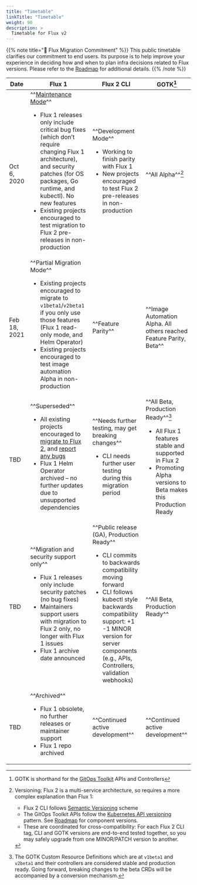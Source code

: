 ```yaml
---
title: "Timetable"
linkTitle: "Timetable"
weight: 90
description: >
  Timetable for Flux v2
---
```


{{% note title="💖 Flux Migration Commitment" %}}
This public timetable clarifies our commitment to end users.
Its purpose is to help improve your experience in deciding how and when to plan infra decisions related to Flux versions.
Please refer to the [Roadmap](../../roadmap.md) for additional details.
{{% /note %}}

<!-- Note: this div allows us to set fixed column widths in custom.css -->
<!-- See: https://github.com/squidfunk/mkdocs-material/issues/118 -->
<div markdown="1" class="timetable-explicit-col-widths">

<!-- Requires mkdocs markdown_extensions footnotes and pymdownx.caret -->
<!-- markdownlint-disable-file MD033 -->
| Date | Flux 1 | Flux 2 CLI | GOTK[^1] |
| -- | -- | -- | -- |
| Oct 6, 2020 | ^^[Maintenance Mode](https://github.com/fluxcd/website/pull/25)^^<br><ul><li>Flux 1 releases only include critical bug fixes (which don’t require changing Flux 1 architecture), and security patches (for OS packages, Go runtime, and kubectl). No new features</li><li>Existing projects encouraged to test migration to Flux 2 pre-releases in non-production</li></ul> | ^^Development Mode^^<br><ul><li>Working to finish parity with Flux 1</li><li>New projects encouraged to test Flux 2 pre-releases in non-production</li></ul> | ^^All Alpha^^[^2] |
Feb 18, 2021 | ^^Partial Migration Mode^^<br><ul><li>Existing projects encouraged to migrate to `v1beta1`/`v2beta1` if you only use those features (Flux 1 read-only mode, and Helm Operator)</li><li>Existing projects encouraged to test image automation Alpha in non-production</li></ul> | ^^Feature Parity^^ | ^^Image Automation Alpha. All others reached Feature Parity, Beta^^ |
| TBD | ^^Superseded^^<br><ul><li>All existing projects encouraged to [migrate to Flux 2](https://toolkit.fluxcd.io/guides/flux-v1-migration/), and [report any bugs](https://github.com/fluxcd/flux2/issues/new/choose)</li><li>Flux 1 Helm Operator archived – no further updates due to unsupported dependencies</li></ul> | ^^Needs further testing, may get breaking changes^^<br><ul><li>CLI needs further user testing during this migration period</li></ul> | ^^All Beta, Production Ready^^[^3]<br><ul><li>All Flux 1 features stable and supported in Flux 2</li><li>Promoting Alpha versions to Beta makes this Production Ready</li></ul> |
| TBD | ^^Migration and security support only^^<br><ul><li>Flux 1 releases only include security patches (no bug fixes)</li><li>Maintainers support users with migration to Flux 2 only, no longer with Flux 1 issues</li><li>Flux 1 archive date announced</li></ul> | ^^Public release (GA), Production Ready^^<br><ul><li>CLI commits to backwards compatibility moving forward</li><li>CLI follows kubectl style backwards compatibility support: +1 -1 MINOR version for server components (e.g., APIs, Controllers, validation webhooks)</li></ul> | ^^All Beta, Production Ready^^ |
| TBD | ^^Archived^^<br><ul><li>Flux 1 obsolete, no further releases or maintainer support</li><li>Flux 1 repo archived</li></ul> | ^^Continued active development^^ | ^^Continued active development^^ |

<!-- end .timetable-explicit-col-widths -->
</div>

[^1]: GOTK is shorthand for the [GitOps Toolkit](https://toolkit.fluxcd.io/components/) APIs and Controllers

[^2]: Versioning: Flux 2 is a multi-service architecture, so requires a more complex explanation than Flux 1:
     - Flux 2 CLI follows [Semantic Versioning](https://semver.org/) scheme
     - The GitOps Toolkit APIs follow the [Kubernetes API versioning](https://kubernetes.io/docs/reference/using-api/#api-versioning) pattern. See [Roadmap](https://toolkit.fluxcd.io/roadmap/) for component versions.
     - These are coordinated for cross-compatibility: For each Flux 2 CLI tag, CLI and GOTK versions are end-to-end tested together, so you may safely upgrade from one MINOR/PATCH version to another.

[^3]: The GOTK Custom Resource Definitions which are at `v1beta1` and `v2beta1` and their controllers are considered stable and production ready. Going forward, breaking changes to the beta CRDs will be accompanied by a conversion mechanism.
